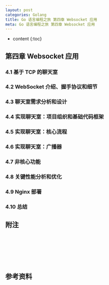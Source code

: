 ```yaml
---
layout: post
categories: Golang
title: Go 语言编程之旅 第四章 Websocket 应用
meta: Go 语言编程之旅 第四章 Websocket 应用
---
```

* content
{:toc}

## 第四章 Websocket 应用

### 4.1 基于 TCP 的聊天室


### 4.2 WebSocket 介绍、握手协议和细节


### 4.3 聊天室需求分析和设计


### 4.4 实现聊天室：项目组织和基础代码框架


### 4.5 实现聊天室：核心流程


### 4.6 实现聊天室：广播器


### 4.7 非核心功能


### 4.8 关键性能分析和优化


### 4.9 Nginx 部署


### 4.10 总结



## 附注




<br/><br/><br/><br/><br/>
## 参考资料



